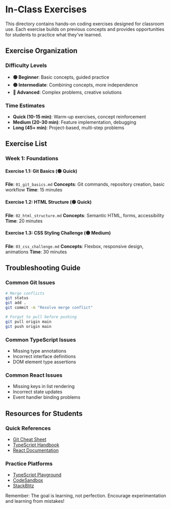 # In-Class Exercises

This directory contains hands-on coding exercises designed for classroom use. Each exercise builds on previous concepts and provides opportunities for students to practice what they've learned.

## Exercise Organization

### Difficulty Levels
- **🟢 Beginner**: Basic concepts, guided practice
- **🟡 Intermediate**: Combining concepts, more independence
- **🔴 Advanced**: Complex problems, creative solutions

### Time Estimates
- **Quick (10-15 min)**: Warm-up exercises, concept reinforcement
- **Medium (20-30 min)**: Feature implementation, debugging
- **Long (45+ min)**: Project-based, multi-step problems

## Exercise List

### Week 1: Foundations

#### Exercise 1.1: Git Basics (🟢 Quick)
**File**: `01_git_basics.md`
**Concepts**: Git commands, repository creation, basic workflow
**Time**: 15 minutes

#### Exercise 1.2: HTML Structure (🟢 Quick)
**File**: `02_html_structure.md`
**Concepts**: Semantic HTML, forms, accessibility
**Time**: 20 minutes

#### Exercise 1.3: CSS Styling Challenge (🟡 Medium)
**File**: `03_css_challenge.md`
**Concepts**: Flexbox, responsive design, animations
**Time**: 30 minutes



## Troubleshooting Guide

### Common Git Issues
```bash
# Merge conflicts
git status
git add .
git commit -m "Resolve merge conflict"

# Forgot to pull before pushing
git pull origin main
git push origin main
```

### Common TypeScript Issues
- Missing type annotations
- Incorrect interface definitions
- DOM element type assertions

### Common React Issues
- Missing keys in list rendering
- Incorrect state updates
- Event handler binding problems

## Resources for Students

### Quick References
- [Git Cheat Sheet](https://education.github.com/git-cheat-sheet-education.pdf)
- [TypeScript Handbook](https://www.typescriptlang.org/docs/)
- [React Documentation](https://reactjs.org/docs/getting-started.html)

### Practice Platforms
- [TypeScript Playground](https://www.typescriptlang.org/play)
- [CodeSandbox](https://codesandbox.io/)
- [StackBlitz](https://stackblitz.com/)

Remember: The goal is learning, not perfection. Encourage experimentation and learning from mistakes!
